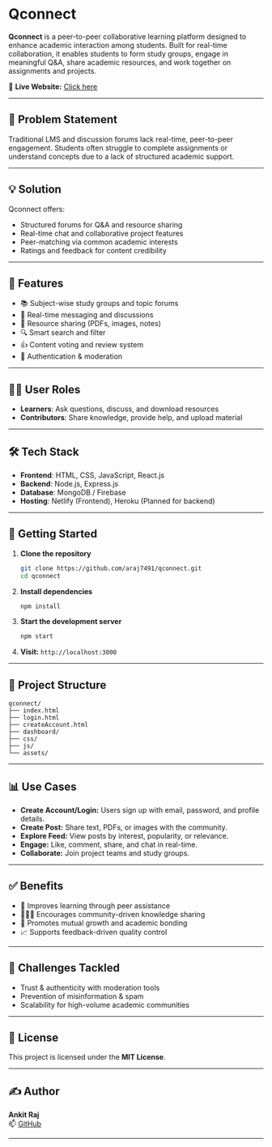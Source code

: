 # Qconnect

**Qconnect** is a peer-to-peer collaborative learning platform designed to enhance academic interaction among students. Built for real-time collaboration, it enables students to form study groups, engage in meaningful Q&A, share academic resources, and work together on assignments and projects.

🔗 **Live Website:** [Click here](https://qconnect-seven.vercel.app/)

---

## 🚩 Problem Statement

Traditional LMS and discussion forums lack real-time, peer-to-peer engagement. Students often struggle to complete assignments or understand concepts due to a lack of structured academic support.

---

## 💡 Solution

Qconnect offers:

- Structured forums for Q&A and resource sharing
- Real-time chat and collaborative project features
- Peer-matching via common academic interests
- Ratings and feedback for content credibility

---

## 🧠 Features

- 📚 Subject-wise study groups and topic forums
- 💬 Real-time messaging and discussions
- 📂 Resource sharing (PDFs, images, notes)
- 🔍 Smart search and filter
- 👍 Content voting and review system
- 🔐 Authentication & moderation

---

## 👨‍🎓 User Roles

- **Learners**: Ask questions, discuss, and download resources
- **Contributors**: Share knowledge, provide help, and upload material

---

## 🛠️ Tech Stack

- **Frontend**: HTML, CSS, JavaScript, React.js
- **Backend**: Node.js, Express.js
- **Database**: MongoDB / Firebase
- **Hosting**: Netlify (Frontend), Heroku (Planned for backend)

---

## 🚀 Getting Started

1. **Clone the repository**
   ```bash
   git clone https://github.com/araj7491/qconnect.git
   cd qconnect
   ```

2. **Install dependencies**
   ```bash
   npm install
   ```

3. **Start the development server**
   ```bash
   npm start
   ```

4. **Visit:** `http://localhost:3000`

---

## 📁 Project Structure

```
qconnect/
├── index.html
├── login.html
├── createAccount.html
├── dashboard/
├── css/
├── js/
└── assets/
```

---

## 📊 Use Cases

- **Create Account/Login:** Users sign up with email, password, and profile details.
- **Create Post:** Share text, PDFs, or images with the community.
- **Explore Feed:** View posts by interest, popularity, or relevance.
- **Engage:** Like, comment, share, and chat in real-time.
- **Collaborate:** Join project teams and study groups.

---

## ✅ Benefits

- 🎯 Improves learning through peer assistance
- 🧑‍🤝‍🧑 Encourages community-driven knowledge sharing
- 🔄 Promotes mutual growth and academic bonding
- 📈 Supports feedback-driven quality control

---

## 🚧 Challenges Tackled

- Trust & authenticity with moderation tools
- Prevention of misinformation & spam
- Scalability for high-volume academic communities

---

## 📜 License

This project is licensed under the **MIT License**.

---

## ✍️ Author

**Ankit Raj**  
📫 [GitHub](https://github.com/araj7491)

---
